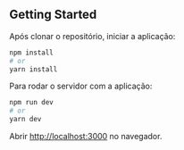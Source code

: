 ## Getting Started

Após clonar o repositório, iniciar a aplicação:

```bash
npm install
# or
yarn install
```

Para rodar o servidor com a aplicação:

```bash
npm run dev
# or
yarn dev
```

Abrir [http://localhost:3000](http://localhost:3000) no navegador.
